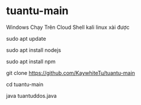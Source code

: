 # tuantu-main
Windows Chạy Trên Cloud Shell 
kali linux xài được 

sudo apt update

sudo apt install nodejs

sudo apt install npm

git clone https://github.com/KaywhiteTu/tuantu-main

cd tuantu-main

java tuantuddos.java
